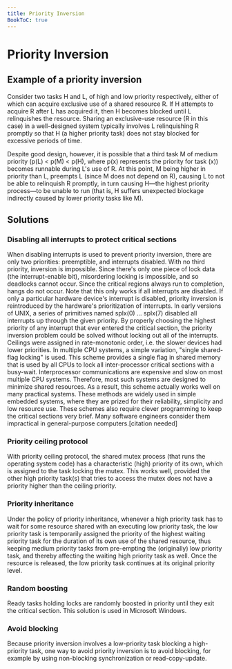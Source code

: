 ```yaml
---
title: Priority Inversion
BookToC: true
---
```

# Priority Inversion

## Example of a priority inversion

Consider two tasks H and L, of high and low priority respectively, either of which can acquire exclusive use of a shared resource R. If H attempts to acquire R after L has acquired it, then H becomes blocked until L relinquishes the resource. Sharing an exclusive-use resource (R in this case) in a well-designed system typically involves L relinquishing R promptly so that H (a higher priority task) does not stay blocked for excessive periods of time. 

Despite good design, however, it is possible that a third task M of medium priority (p(L) < p(M) < p(H), where p(x) represents the priority for task (x)) becomes runnable during L's use of R. At this point, M being higher in priority than L, preempts L (since M does not depend on R), causing L to not be able to relinquish R promptly, in turn causing H—the highest priority process—to be unable to run (that is, H suffers unexpected blockage indirectly caused by lower priority tasks like M).

## Solutions

### Disabling all interrupts to protect critical sections
When disabling interrupts is used to prevent priority inversion, there are only two priorities: preemptible, and interrupts disabled. With no third priority, inversion is impossible. Since there's only one piece of lock data (the interrupt-enable bit), misordering locking is impossible, and so deadlocks cannot occur. Since the critical regions always run to completion, hangs do not occur. Note that this only works if all interrupts are disabled. If only a particular hardware device's interrupt is disabled, priority inversion is reintroduced by the hardware's prioritization of interrupts. In early versions of UNIX, a series of primitives named splx(0) ... splx(7) disabled all interrupts up through the given priority. By properly choosing the highest priority of any interrupt that ever entered the critical section, the priority inversion problem could be solved without locking out all of the interrupts. Ceilings were assigned in rate-monotonic order, i.e. the slower devices had lower priorities.
In multiple CPU systems, a simple variation, "single shared-flag locking" is used. This scheme provides a single flag in shared memory that is used by all CPUs to lock all inter-processor critical sections with a busy-wait. Interprocessor communications are expensive and slow on most multiple CPU systems. Therefore, most such systems are designed to minimize shared resources. As a result, this scheme actually works well on many practical systems. These methods are widely used in simple embedded systems, where they are prized for their reliability, simplicity and low resource use. These schemes also require clever programming to keep the critical sections very brief. Many software engineers consider them impractical in general-purpose computers.[citation needed]

### Priority ceiling protocol
With priority ceiling protocol, the shared mutex process (that runs the operating system code) has a characteristic (high) priority of its own, which is assigned to the task locking the mutex. This works well, provided the other high priority task(s) that tries to access the mutex does not have a priority higher than the ceiling priority.

### Priority inheritance
Under the policy of priority inheritance, whenever a high priority task has to wait for some resource shared with an executing low priority task, the low priority task is temporarily assigned the priority of the highest waiting priority task for the duration of its own use of the shared resource, thus keeping medium priority tasks from pre-empting the (originally) low priority task, and thereby affecting the waiting high priority task as well. Once the resource is released, the low priority task continues at its original priority level.

### Random boosting
Ready tasks holding locks are randomly boosted in priority until they exit the critical section. This solution is used in Microsoft Windows.

### Avoid blocking
Because priority inversion involves a low-priority task blocking a high-priority task, one way to avoid priority inversion is to avoid blocking, for example by using non-blocking synchronization or read-copy-update.